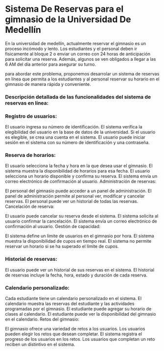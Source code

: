  #  Sistema De Reservas para el gimnasio de la Universidad De Medellín

En la universidad de medellín, actualmente reservar el gimnasio es un proceso incómodo y lento.
Los estudiantes y el personal deben ir fisicamente al bloque 2 o enviar un correo con 24 horas de anticipación para solicitar una reserva.
Además, algunos se ven obligados a llegar a las 6 AM del día anterior para asegurar su turno.  

para abordar este problema, proponemos desarrolar un sistema de reservas en línea que permita a los estudiantes y al personal reservar su horario en el gimnasio de manera rápida y conveniente.

### Descripción detallada de las funcionalidades del sistema de reservas en línea:
### Registro de usuarios:

El usuario ingresa su número de identificación.
El sistema verifica la elegibilidad del usuario en la base de datos de la universidad.
Si el usuario es elegible, se crea una cuenta en el sistema.
El usuario puede iniciar sesión en el sistema con su número de identificación y una contraseña.

### Reserva de horarios:  

El usuario selecciona la fecha y hora en la que desea usar el gimnasio.
El sistema muestra la disponibilidad de horarios para esa fecha.
El usuario selecciona un horario disponible y confirma su reserva.
El sistema envía un correo electrónico de confirmación al usuario.
Administración de reservas:

El personal del gimnasio puede acceder a un panel de administración.
El panel de administración permite al personal ver, modificar y cancelar reservas.
El personal puede ver un historial de todas las reservas.
Cancelación de reserva:

El usuario puede cancelar su reserva desde el sistema.
El sistema solicita al usuario confirmar la cancelación.
El sistema envía un correo electrónico de confirmación al usuario.
Gestión de capacidad:

El sistema define un límite de usuarios en el gimnasio por hora.
El sistema muestra la disponibilidad de cupos en tiempo real.
El sistema no permite reservar un horario si se ha superado el límite de cupos.

### Historial de reservas:

El usuario puede ver un historial de sus reservas en el sistema.
El historial de reservas incluye la fecha, hora, estado y duración de cada reserva.

### Calendario personalizado:

Cada estudiante tiene un calendario personalizado en el sistema.
El calendario muestra las reservas del estudiante y las actividades programadas por el gimnasio.
El estudiante puede agregar su horario de clases al calendario.
El estudiante puede ver la disponibilidad del gimnasio en el calendario.
Retos del gimnasio:

El gimnasio ofrece una variedad de retos a los usuarios.
Los usuarios pueden elegir los retos que desean completar.
El sistema registra el progreso de los usuarios en los retos.
Los usuarios que completan un reto reciben un distintivo en el sistema. 
